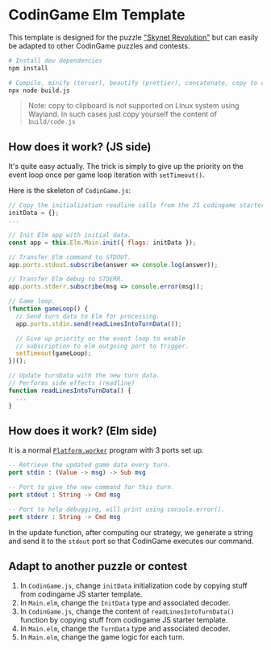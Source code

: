 # CodinGame Elm Template

This template is designed for the puzzle ["Skynet Revolution"][skynet]
but can easily be adapted to other CodinGame puzzles and contests.

```sh
# Install dev dependencies
npm install

# Compile, minify (terser), beautify (prettier), concatenate, copy to clipboard
npx node build.js
```

> Note: copy to clipboard is not supported on Linux system using Wayland.
> In such cases just copy yourself the content of `build/code.js`

[skynet]: https://www.codingame.com/training/medium/skynet-revolution-episode-1

## How does it work? (JS side)

It's quite easy actually.
The trick is simply to give up the priority on the event loop
once per game loop iteration with `setTimeout()`.

Here is the skeleton of `CodinGame.js`:

```js
// Copy the initialization readline calls from the JS codingame starter template.
initData = {};
...

// Init Elm app with initial data.
const app = this.Elm.Main.init({ flags: initData });

// Transfer Elm command to STDOUT.
app.ports.stdout.subscribe(answer => console.log(answer));

// Transfer Elm debug to STDERR.
app.ports.stderr.subscribe(msg => console.error(msg));

// Game loop.
(function gameLoop() {
  // Send turn data to Elm for processing.
  app.ports.stdin.send(readLinesIntoTurnData());

  // Give up priority on the event loop to enable
  // subscription to elm outgoing port to trigger.
  setTimeout(gameLoop);
})();

// Update turnData with the new turn data.
// Performs side effects (readline)
function readLinesIntoTurnData() {
  ...
}
```

## How does it work? (Elm side)

It is a normal [`Platform.worker`][worker] program with 3 ports set up.

```elm
-- Retrieve the updated game data every turn.
port stdin : (Value -> msg) -> Sub msg

-- Port to give the new command for this turn.
port stdout : String -> Cmd msg

-- Port to help debugging, will print using console.error().
port stderr : String -> Cmd msg
```

In the update function, after computing our strategy,
we generate a string and send it to the `stdout` port
so that CodinGame executes our command.

[worker]: https://package.elm-lang.org/packages/elm/core/latest/Platform#worker

## Adapt to another puzzle or contest

1. In `CodinGame.js`, change `initData` initialization code by copying stuff from codingame JS starter template.
2. In `Main.elm`, change the `InitData` type and associated decoder.
3. In `CodinGame.js`, change the content of `readLinesIntoTurnData()` function by copying stuff from codingame JS starter template.
4. In `Main.elm`, change the `TurnData` type and associated decoder.
5. In `Main.elm`, change the game logic for each turn.
